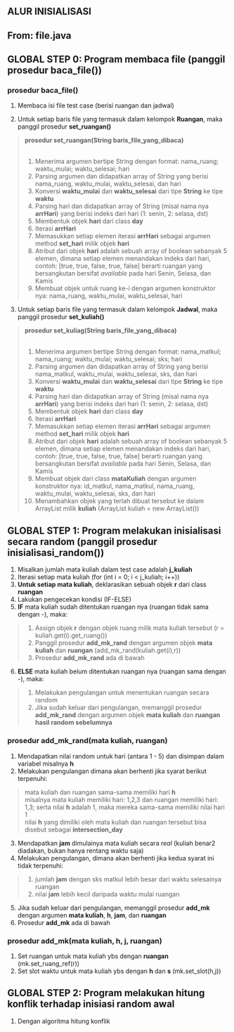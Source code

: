 ALUR INISIALISASI
-----------------
From: file.java
-----------------

## GLOBAL STEP 0: Program membaca file (panggil prosedur **baca_file()**)

### prosedur baca_file()
01. Membaca isi file test case (berisi ruangan dan jadwal)

02. Untuk setiap baris file yang termasuk dalam kelompok **Ruangan**, maka panggil prosedur **set_ruangan()**<br />
> **prosedur set_ruangan(**String** baris_file_yang_dibaca)**<br /><br />
> 01. Menerima argumen bertipe String dengan format: nama_ruang; waktu_mulai; waktu_selesai; hari<br />
> 02. Parsing argumen dan didapatkan array of String yang berisi nama_ruang, waktu_mulai, waktu_selesai, dan hari<br />
> 03. Konversi **waktu_mulai** dan **waktu_selesai** dari tipe **String** ke tipe **waktu**<br />
> 04. Parsing hari dan didapatkan array of String (misal nama nya **arrHari**) yang berisi indeks dari hari (1: senin, 2: selasa, dst)<br />
> 05. Membentuk objek **hari** dari class **day**<br />
> 06. Iterasi **arrHari**<br />
> 07. Memasukkan setiap elemen iterasi **arrHari** sebagai argumen method **set_hari** milik objek **hari**<br />
> 08. Atribut dari objek **hari** adalah sebuah array of boolean sebanyak 5 elemen, dimana setiap elemen menandakan indeks dari hari, contoh: [true, true, false, true, false] berarti ruangan yang bersangkutan bersifat _available_ pada hari Senin, Selasa, dan Kamis<br />
> 09. Membuat objek untuk ruang ke-i dengan argumen konstruktor nya: nama_ruang, waktu_mulai, waktu_selesai, hari<br />

03. Untuk setiap baris file yang termasuk dalam kelompok **Jadwal**, maka panggil prosedur **set_kuliah()**<br />
> **prosedur set_kuliag(**String** baris_file_yang_dibaca)**<br /><br />
> 01. Menerima argumen bertipe String dengan format: nama_matkul; nama_ruang; waktu_mulai; waktu_selesai; sks; hari<br />
> 02. Parsing argumen dan didapatkan array of String yang berisi nama_matkul, waktu_mulai, waktu_selesai, sks, dan hari<br />
> 03. Konversi **waktu_mulai** dan **waktu_selesai** dari tipe **String** ke tipe **waktu**<br />
> 04. Parsing hari dan didapatkan array of String (misal nama nya **arrHari**) yang berisi indeks dari hari (1: senin, 2: selasa, dst)<br />
> 05. Membentuk objek **hari** dari class **day**<br />
> 06. Iterasi **arrHari**<br />
> 07. Memasukkan setiap elemen iterasi **arrHari** sebagai argumen method **set_hari** milik objek **hari**<br />
> 08. Atribut dari objek **hari** adalah sebuah array of boolean sebanyak 5 elemen, dimana setiap elemen menandakan indeks dari hari, contoh: [true, true, false, true, false] berarti ruangan yang bersangkutan bersifat _available_ pada hari Senin, Selasa, dan Kamis <br />
> 09. Membuat objek dari class **mataKuliah** dengan argumen konstruktor nya: id_matkul, nama_matkul, nama_ruang, waktu_mulai, waktu_selesai, sks, dan hari<br />
> 10. Menambahkan objek yang terlah dibuat tersebut ke dalam ArrayList milik **kuliah** (ArrayList<mataKuliah> kuliah = new ArrayList<mataKuliah>())<br />

## GLOBAL STEP 1: Program melakukan inisialisasi secara random (panggil prosedur **inisialisasi_random()**)<br />

01. Misalkan jumlah mata kuliah dalam test case adalah **j_kuliah**
02. Iterasi setiap mata kuliah (for (int i = 0; i < j_kuliah; i++))
03. **Untuk setiap mata kuliah**, deklarasikan sebuah objek **r** dari class **ruangan**
04. Lakukan pengecekan kondisi (IF-ELSE)
05. **IF** mata kuliah sudah ditentukan ruangan nya (ruangan tidak sama dengan -), maka:<br />
> 01. Assign objek **r** dengan objek ruang milik mata kuliah tersebut (r = kuliah.get(i).get_ruang())<br />
> 02. Panggil prosedur **add_mk_rand** dengan argumen objek **mata kuliah** dan **ruangan** (add_mk_rand(kuliah.get(i),r))<br />
> 03. Prosedur **add_mk_rand** ada di bawah<br />
06. **ELSE** mata kuliah belum ditentukan ruangan nya (ruangan sama dengan -), maka:<br />
> 01. Melakukan pengulangan untuk menentukan ruangan secara random<br />
> 02. Jika sudah keluar dari pengulangan, memanggil prosedur **add_mk_rand** dengan argumen objek **mata kuliah** dan **ruangan hasil random sebelumnya**<br />

### prosedur add_mk_rand(mata kuliah, ruangan)
01. Mendapatkan nilai random untuk hari (antara 1 - 5) dan disimpan dalam variabel misalnya **h**
02. Melakukan pengulangan dimana akan berhenti jika syarat berikut terpenuhi:<br />
> mata kuliah dan ruangan sama-sama memiliki hari **h**<br />
> misalnya mata kuliah memiliki hari: 1,2,3 dan ruangan memiliki hari: 1,3; serta nilai **h** adalah 1, maka mereka sama-sama memiliki nilai hari 1<br />
> nilai **h** yang dimiliki oleh mata kuliah dan ruangan tersebut bisa disebut sebagai **intersection_day**<br />
03. Mendapatkan **jam** dimulainya mata kuliah secara _real_ (kuliah benar2 diadakan, bukan hanya rentang waktu saja)
04. Melakukan pengulangan, dimana akan berhenti jika kedua syarat ini tidak terpenuhi:<br />
> 01. jumlah **jam** dengan sks matkul lebih besar dari waktu selesainya ruangan<br />
> 02. nilai **jam** lebih kecil daripada waktu mulai ruangan<br />
05. Jika sudah keluar dari pengulangan, memanggil prosedur **add_mk** dengan argumen **mata kuliah**, **h**, **jam**, dan **ruangan**
06. Prosedur **add_mk** ada di bawah

### prosedur add_mk(mata kuliah, h, j, ruangan)
01. Set ruangan untuk mata kuliah ybs dengan **ruangan** (mk.set_ruang_ref(r))
02. Set slot waktu untuk mata kuliah ybs dengan **h** dan **s** (mk.set_slot(h,j))

## GLOBAL STEP 2: Program melakukan hitung konflik terhadap inisiasi random awal
01. Dengan algoritma hitung konflik
